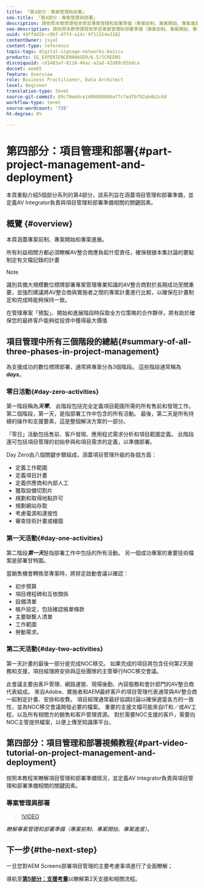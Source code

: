 ```yaml
---
title: 「第4部分：專案管理與部署」
seo-title: 「第4部分：專案管理與部署」
description: 請依照本教學課程來學習專案管理和部署準備（專案前制、專案開始、專案進度）。 此外，還可瞭解如何定義專案範圍和排程，以及收集有關廠商、內部人工和剪輯表的資訊。
seo-description: 請依照本教學課程來學習專案管理和部署準備（專案前制、專案開始、專案進度）。 此外，還可瞭解如何定義專案範圍和排程，以及收集有關廠商、內部人工和剪輯表的資訊。
uuid: 44ff4d2b-c9bf-47f4-a14c-9f11554e3182
contentOwner: jsyal
content-type: reference
topic-tags: digital-signage-networks-basics
products: SG_EXPERIENCEMANAGER/6.5/SCREENS
discoiquuid: cd1483af-8118-46ac-a2ad-42d89c05bdca
docset: aem65
feature: Overview
role: Business Practitioner, Data Architect
level: Beginner
translation-type: tm+mt
source-git-commit: 89c70e64ce1409888800af7c7edfbf92ab4b2c68
workflow-type: tm+mt
source-wordcount: '728'
ht-degree: 0%

---
```



# 第四部分：項目管理和部署{#part-project-management-and-deployment}

本頁重點介紹5個部分系列的第4部分，該系列旨在涵蓋項目管理和部署準備，並定義AV Integrator負責與項目管理和部署準備相關的關鍵因素。

## 概覽 {#overview}

本頁涵蓋專案前制、專案開始和專案進展。

所有利益相關方都必須瞭解AV整合商應負起什麼責任，確保根據本集討論的要點制定有文檔記錄的計畫

>[!NOTE]
>
>識別具備大規模數位標牌部署專案管理專業知識的AV整合商對於長期成功至關重要，並強烈建議將AV整合商與實施者之間的專案計畫進行比較，以確保在計畫制定和完成時能夠保持一致。
>
>在管理專案「預製」、開始和進展階段時採取全方位策略的合作夥伴，將有助於確保您的最終客戶能夠從投資中獲得最大價值

## 項目管理中所有三個階段的總結{#summary-of-all-three-phases-in-project-management}

為支援成功的數位標牌部署，通常將專案分為3個階段。 這些階段通常稱為&#x200B;***days***。

### 零日活動{#day-zero-activities}

第一階段稱為&#x200B;***天零***。 此階段包括完全定義項目範圍所需的所有售前和發現工作。 第二個階段，第一天，是指部署工作中包含的所有活動。 最後，第二天是所有持續的操作和支援要素，這是整個解決方案的一部分。

「零日」活動包括售前、客戶發現、應用程式需求分析和項目範圍定義。 此階段還可包括項目管理的初始參與和項目需求的定義，以準備部署。

Day Zero由八個關鍵步驟組成，涵蓋項目管理升級的各個方面：

* 定義工作範圍
* 定義項目計畫
* 定義供應商和內部人工
* 獲取設備切割片
* 規劃和取得地點許可
* 規劃網站存取
* 考慮電源和連接性
* 審查技術計畫或繪圖

### 第一天活動{#day-one-activities}

第二階段&#x200B;***第一天***&#x200B;是指部署工作中包括的所有活動。 另一個成功專案的重要技術檔案是部署甘特圖。

當銷售機會轉換至專案時，將排定啟動會議以確認：

* 初步預算
* 項目裡程碑和互依關係
* 設備清單
* 帳戶設定，包括確認帳單條款
* 主要聯繫人清單
* 工作範圍
* 勞動需求。

### 第二天活動{#day-two-activities}

第一天計畫的最後一部分是完成NOC移交。 如果完成的項目將包含任何第2天服務和支援，項目經理將安排與這些團隊的主管舉行NOC移交會議。

此會議主要由客戶管理、網路運營、現場後勤、內容服務和會計部門的AV整合商代表組成。 來自Adobe、實施者和AEM最終客戶的項目管理代表通常與AV整合商一起制定計畫、安排和收費。 項目經理通常最好協調討論以確保適當各方的一致性，並為NOC移交會議開發必要的檔案。 重要的支援文檔可能來自IT和／或AV工程，以及所有相關方的銷售和客戶管理資源。 對於需要NOC支援的客戶，需要向NOC主管提供檔案，以便上傳至知識庫平台。

## 第四部分：項目管理和部署視頻教程{#part-video-tutorial-on-project-management-and-deployment}

按照本教程來瞭解項目管理和部署準備情況，並定義AV Integrator負責與項目管理和部署準備相關的關鍵因素。

### 專案管理與部署

>[!VIDEO](https://video.tv.adobe.com/v/28408)

*瞭解專案管理和部署準備（專案前制、專案開始、專案進度）。*

## 下一步{#the-next-step}

一旦您對AEM Screens部署項目管理的主要考慮事項進行了全面瞭解；

導航至&#x200B;**[第5部分：支援考量](support-considerations.md)**&#x200B;以瞭解第2天支援和相關流程。

